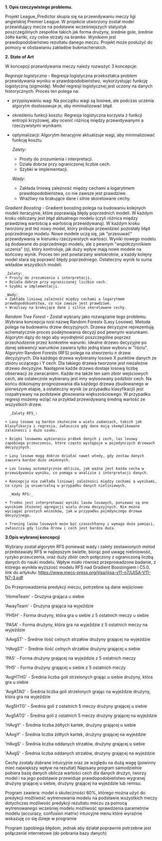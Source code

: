**1. Opis rzeczywistego problemu.**

Projekt League_Predictor skupia się na przewidywaniu meczy ligi angielskiej Premier League. W projekcie utworzony został model przewidujący mecze na podstawie wcześniejszych
statystyk poszczególnych zespołów takich jak forma drużyny, średnie gole, średnie żółte kartki, czy celne strzały na bramke. Wynikiem jest prawdopodobieństwo rezultatu danego meczu. 
Projekt może posłużyć do pomocy w obstawianiu zakładów bukmacherskich.

**2. State of Art**

W koncepcji przewidywania meczy należy rozważyć 3 koncepcje:

_Regresja logistyczna_ - Regresja logistyczna przekształca problem przewidywania wyniku w prawdopodobieństwo, wykorzystując funkcję logistyczną (sigmoidę).
Model regresji logistycznej jest uczony na danych historycznych. Proces ten polega na:

+ przypisywaniu wag: Na początku wagi są losowe, ale podczas uczenia algorytm dostosowuje je, aby minimalizować błąd.

+ określeniu funkcji kosztu: Regresja logistyczna korzysta z funkcji entropii krzyżowej, aby ocenić różnicę między przewidywanymi a rzeczywistymi wynikami.

+ optymalizacji: Algorytm iteracyjnie aktualizuje wagi, aby minimalizować funkcję kosztu.

    _Zalety:_ 
    + Prosty do zrozumienia i interpretacji.
    + Działa dobrze przy ograniczonej liczbie cech.
    + Szybki w implementacji.

    _Wady:_
    + Zakłada liniową zależność między cechami a logarytmem prawdopodobieństwa, co nie zawsze jest prawdziwe.
    + Wrażliwy na brakujące dane i silnie skorelowane cechy.

_Gradient Boosting_ - Gradient boosting polega na budowaniu kolejnych modeli iteracyjnie, które poprawiają błędy poprzednich modeli.
W każdym kroku obliczany jest błąd aktualnego modelu (czyli różnica między prawdziwą wartością a wartością przewidywaną).
W każdym kroku tworzony jest też nowy model, który próbuje przewidzieć pozostały błąd poprzedniego modelu.
Nowe modele uczą się, jak "przesuwać" przewidywania w kierunku rzeczywistych wartości.
Wyniki nowego modelu są dodawane do poprzedniego modelu, ale z pewnym "współczynnikiem uczenia" (η), który kontroluje, jak duży wpływ mają nowe modele na końcowy wynik.
Proces ten jest powtarzany wielokrotnie, a każdy kolejny model stara się poprawić błędy poprzedniego.
Ostateczny wynik to suma wkładów wszystkich modeli.




    _Zalety:_ 
    + Prosty do zrozumienia i interpretacji.
    + Działa dobrze przy ograniczonej liczbie cech.
    + Szybki w implementacji.

    _Wady:_
    + Zakłada liniową zależność między cechami a logarytmem prawdopodobieństwa, co nie zawsze jest prawdziwe.
    + Wrażliwy na brakujące dane i silnie skorelowane cechy.




_Random Tree Forest_ - Został wybrany jako rozwiązanie tego problemu.
Wybrana koncepcja nosi nazwę Random Forestx (Lasy Losowe). Metoda polega na budowaniu drzew decyzyjnych. Drzewa decyzyjne reprezentują schematycznie proces podejmowania decyzji
pod pewnymi warunkami. Algorytm dąży do tego aby wyodrębnić poszczególne poprzez przechodzenie przez konkretne warunki. Idealne drzewo decyzyjne po danej sekwencji warunków
zawiera tylko jedną klase wyboru w "liściu". Algorytm Random Forests (RFS) polega na stworzeniu n drzew decyzyjnych. Dla każdego drzewa wybieramy losowo X punktów danych
ze zbioru uczącego i Y cech. Dla takiego drzewa tworzone jest niezależne drzewo decyzyjne. Następnie każde drzewo dostaje losową liczbę obserwacji ze zwracaniem. 
Każde ma także ten sam zbiór wejściowych cech, ale ostatecznie wybierany jest inny wylosowany podzbiór cech. Na końcu dokonujmy prognozowania dla każdego drzewa zbudowanego
w pierwszym etapie, a ostateczny wynik (w przypadku klasyfikacji) jest rozpatrywany na podstawie głosowania większościowego. W przypadku regresji możemy wziąć na przykład
przewidywaną średnią wartość ze wszystkich drzew.

      _Zalety RFS_:

    + Lasy losowe są bardzo skuteczne w wielu zadaniach, takich jak klasyfikacja i regresja, zwłaszcza gdy dane mają skomplikowane zależności i dużo szumu.

    + Dzięki losowemu wybieraniu próbek danych i cech, las losowy zapobiega przeuczeniu, które często występuje w pojedynczych drzewach decyzyjnych.

    + Lasy losowe mogą dobrze działać nawet wtedy, gdy zestaw danych zawiera bardzo dużo zmiennych.

    + Las losowy automatycznie oblicza, jak ważna jest każda cecha w przewidywaniu wyniku, co pomaga w analizie i interpretacji danych.

    + Koncepcja nie zakłada liniowej zależności między cechami a wynikami, co czyni ją uniwersalną w przypadku danych nieliniowych.

      _Wady RFS:_

    + Trudno jest interpretować wyniki lasów losowych, ponieważ są one wynikiem złożonej agregacji wielu drzew decyzyjnych. Nie można wyciągać prostych wniosków, jak w przypadku pojedynczego drzewa decyzyjnego.

    + Trening lasów losowych może być czasochłonny i wymaga dużo pamięci, zwłaszcza gdy liczba drzew i cech jest bardzo duża.


**3.Opis wybranej koncepcji**

Wybrany został algorytm RFS ponieważ wady i zalety zestawionych metod przedstawiały RFS w najlepszym świetle,
biorąc pod uwagę nieliniowość, ryzyko przeuczenia, oraz duży zbiór cech połączony z ograniczoną liczbą danych do nauki modelu.
Wpływ miało również przeprowadzone badanie, z którego wynikła wyższość modelu RFS nad Gradient Boostingiem i C5.0. 
link do artykułu: https://www.mecs-press.org/ijisa/ijisa-v11-n7/IJISA-V11-N7-3.pdf


Do Przeprowadzenia predykcji meczu, potrzebne są dane wejściowe:

'HomeTeam' - Drużyna grająca u siebie

'AwayTeam' - Drużyna grająca na wyjeździe

'PH5H' - Forma drużyny, która gra u siebie z 5 ostatnich meczy u siebie

'PA5A' - Forma drużyny, która gra na wyjeździe z 5 ostatnich meczy na wyjeździe

'AAvgST' - Średnie ilość celnych strzałów drużyny grającej na wyjeździe

'HAvgST' - Średnie ilość celnych strzałów drużyny grającej u siebie

'PA5' - Forma drużyny grającej na wyjeździe z 5 ostatnich meczy

'PH5' - Forma drużyny grającej u siebie z 5 ostatnich meczy

'AvgHTHG' - Średnia liczba goli strzelonych grając u siebie drużyny, która gra u siebie

'AvgATAG' - Średnia liczba goli strzelonych grając na wyjeździe drużyny, która gra na wyjeździe

'Avg5HTG' - Średnia goli z ostatnich 5 meczy drużyny grającej u siebie

'Avg5ATG' - Średnia goli z ostatnich 5 meczy drużyny grającej na wyjeździe

'HAvgY' - Średnia liczba żółtych kartek, drużyny grającej u siebie

'AAvgY' - Średnia liczba żółtych kartek, drużyny grającej na wyjeździe

'HAvgS' - Średnia liczba oddanych strzałów, drużyny grającej u siebie

'AAvgS' - Średnia liczba oddanych strzałów, drużyny grającej na wyjeździe

Cechy zostały dobrane intuicyjnie oraz ze względu na dużą wagę (powinny mieć największy wpływ na rezultat)
Napisany program samodzielnie pobiera bazę danych oblicza wartości cech dla danych drużyn, tworzy model i na jego podstawie przewiduje
prawdopodobieństwo wygranej drużyny grającej u siebie, drużyny grającej na wyjeździe lub remisu.

Program zawiera:
model o skuteczności 60%, którego można użyć do predykcji
możliwość wytrenowania modelu na podstawie wszystkich meczy dotychczas
możliwość predykcji rezultatu meczu za pomocą wytrenowanego wcześniej modelu
możliwość sprawdzenia parametrów modelu (accuracy, confusion matrix)
intuicyjne menu które wyraźnie wskazuję co się dzieje w programie

Program zapobiega błędom, jednak aby działał poprawnie potrzebne jest połączenie internetowe (do pobrania bazy danych)

